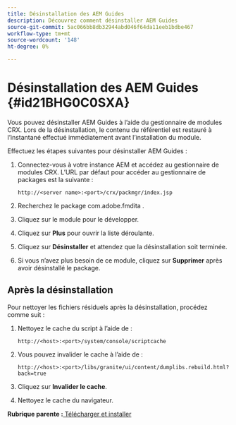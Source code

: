 ```yaml
---
title: Désinstallation des AEM Guides
description: Découvrez comment désinstaller AEM Guides
source-git-commit: 5ac066bb8db32944abd046f64da11eeb1bdbe467
workflow-type: tm+mt
source-wordcount: '148'
ht-degree: 0%

---
```



# Désinstallation des AEM Guides {#id21BHG0C0SXA}

Vous pouvez désinstaller AEM Guides à l’aide du gestionnaire de modules CRX. Lors de la désinstallation, le contenu du référentiel est restauré à l’instantané effectué immédiatement avant l’installation du module.

Effectuez les étapes suivantes pour désinstaller AEM Guides :

1. Connectez-vous à votre instance AEM et accédez au gestionnaire de modules CRX. L’URL par défaut pour accéder au gestionnaire de packages est la suivante :

   ```http
   http://<server name>:<port>/crx/packmgr/index.jsp
   ```

1. Recherchez le package com.adobe.fmdita .
1. Cliquez sur le module pour le développer.
1. Cliquez sur **Plus** pour ouvrir la liste déroulante.
1. Cliquez sur **Désinstaller** et attendez que la désinstallation soit terminée.
1. Si vous n’avez plus besoin de ce module, cliquez sur **Supprimer** après avoir désinstallé le package.

## Après la désinstallation

Pour nettoyer les fichiers résiduels après la désinstallation, procédez comme suit :

1. Nettoyez le cache du script à l’aide de :

   ```http
   http://<host>:<port>/system/console/scriptcache
   ```

1. Vous pouvez invalider le cache à l’aide de :

   ```http
   http://<host>:<port>/libs/granite/ui/content/dumplibs.rebuild.html?back=true
   ```

1. Cliquez sur **Invalider le cache**.
1. Nettoyez le cache du navigateur.

**Rubrique parente :**[ Télécharger et installer](download-install.md)

